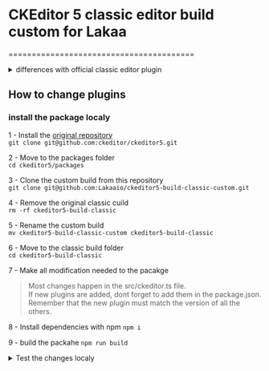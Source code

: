# CKEditor 5 classic editor build custom for Lakaa
========================================

<details>
 <summary> differences with official classic editor plugin</summary>
	
### Plugins added:
+ Highlight
+ Underline
+ SimpleUploadAdapter
+ ImageResize

### Plugins Removed:
- UploadAdapter
- Autoformat
- CloudServices
- BlockQuote
- CKBox
- CKFinder
- CloudServices
- EasyImage
- ImageCaption
- Indent
- MediaEmbed
- PasteFromOffice
- PictureEditing
- TableToolbar
- TextTransformation
</details>


## How to change plugins 

### install the package localy

1 - Install the [original repository](https://github.com/ckeditor/ckeditor5)  
	`git clone git@github.com:ckeditor/ckeditor5.git`

2 - Move to the packages folder  
	`cd ckeditor5/packages`

3 - Clone the custom build from this repository  
	`git clone git@github.com:Lakaaio/ckeditor5-build-classic-custom.git`

4 - Remove the original classic cuild  
	`rm -rf ckeditor5-build-classic`

5 - Rename the custom build  
	`mv ckeditor5-build-classic-custom ckeditor5-build-classic`

6 - Move to the classic build folder  
	`cd ckeditor5-build-classic`

7 - Make all modification needed to the pacakge
>Most changes happen in the src/ckeditor.ts file.  
>If new plugins are added, dont forget to add them in the package.json.  
>Remember that the new plugin must match the version of all the others.  

8 - Install dependencies with npm
	`npm i`

9 - build the packahe
	`npm run build`

<details>
 <summary>Test the changes localy</summary>


1 - Move to the frontend of the main project 

2 - Disable the linter in `quasar.conf.js`
```
[...]
eslint: {
	// fix: true,
	// include = [],
	// exclude = [],
	// rawOptions = {},
	warnings: false,
	errors: false,
},
[...]
```

3 - Modify the import of the plugin in `Editor.vue`  
	~~import ClassicEditor from '@lakaaio/ckeditor5-build-classic';~~  
	`import '@lakaaio/ckeditor5-build-classic';`
	
4 - Remove the dependecy from git in `package.json`  
	~~"@lakaaio/ckeditor5-build-classic": "github:Lakaaio/ckeditor5-build-classic-custom",~~
	
5 - import the local package
	`npm i <path to package>/packages/ckeditor5-build-classic`  
> this should this line in package.json  
> "@lakaaio/ckeditor5-build-classic": "file:<path>ckeditor5-build-classic",

8 - Install dependencies with npm
	`npm i`

</details>
